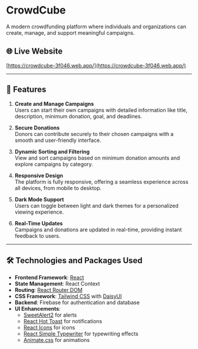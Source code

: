 # CrowdCube

A modern crowdfunding platform where individuals and organizations can create, manage, and support meaningful campaigns.

## 🌐 **Live Website**

[https://crowdcube-3f046.web.app/](https://crowdcube-3f046.web.app/)

---

## 🚀 **Features**

1. **Create and Manage Campaigns**  
   Users can start their own campaigns with detailed information like title, description, minimum donation, goal, and deadlines.

2. **Secure Donations**  
   Donors can contribute securely to their chosen campaigns with a smooth and user-friendly interface.

3. **Dynamic Sorting and Filtering**  
   View and sort campaigns based on minimum donation amounts and explore campaigns by category.

4. **Responsive Design**  
   The platform is fully responsive, offering a seamless experience across all devices, from mobile to desktop.

5. **Dark Mode Support**  
   Users can toggle between light and dark themes for a personalized viewing experience.

6. **Real-Time Updates**  
   Campaigns and donations are updated in real-time, providing instant feedback to users.

---

## 🛠️ **Technologies and Packages Used**

- **Frontend Framework**: [React](https://reactjs.org/)
- **State Management**: React Context
- **Routing**: [React Router DOM](https://reactrouter.com/)
- **CSS Framework**: [Tailwind CSS](https://tailwindcss.com/) with [DaisyUI](https://daisyui.com/)
- **Backend**: Firebase for authentication and database
- **UI Enhancements**:
  - [SweetAlert2](https://sweetalert2.github.io/) for alerts
  - [React Hot Toast](https://react-hot-toast.com/) for notifications
  - [React Icons](https://react-icons.github.io/react-icons/) for icons
  - [React Simple Typewriter](https://www.npmjs.com/package/react-simple-typewriter) for typewriting effects
  - [Animate.css](https://animate.style/) for animations
